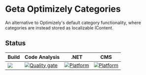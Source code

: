 # Geta Optimizely Categories

An alternative to Optimizely's default category functionality, where categories are instead stored as localizable IContent.

## Status

|Build|Code Analysis|.NET|CMS|
|-----|-------------|----|---|
|![](http://tc.geta.no/app/rest/builds/buildType:(id:GetaPackages_EPiCategories_00ci_2),branch:master/statusIcon) | [![Quality gate](https://sonarcloud.io/api/project_badges/quality_gate?project=Geta_geta-optimizely-categories)](https://sonarcloud.io/summary/new_code?id=Geta_geta-optimizely-categories) | [![Platform](https://img.shields.io/badge/Platform-.NET%205-blue.svg?style=flat)](https://docs.microsoft.com/en-us/dotnet/) | [![Platform](https://img.shields.io/badge/Optimizely-%2012-orange.svg?style=flat)](http://world.episerver.com/cms/) |
